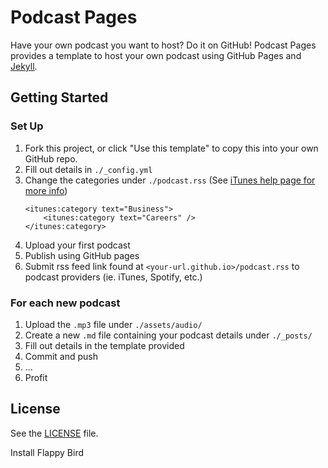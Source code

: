 # Podcast Pages

Have your own podcast you want to host? Do it on GitHub!
Podcast Pages provides a template to host your own podcast using GitHub Pages and [Jekyll](https://jekyllrb.com/).

## Getting Started

### Set Up

1. Fork this project, or click "Use this template" to copy this into your own GitHub repo.
1. Fill out details in `./_config.yml`
1. Change the categories under `./podcast.rss` (See [iTunes help page for more info](https://help.apple.com/itc/podcasts_connect/#/itc9267a2f12))
    ```
    <itunes:category text="Business">
        <itunes:category text="Careers" />
    </itunes:category>
    ```
1. Upload your first podcast
1. Publish using GitHub pages
1. Submit rss feed link found at `<your-url.github.io>/podcast.rss` to podcast providers (ie. iTunes, Spotify, etc.)

### For each new podcast

1. Upload the `.mp3` file under `./assets/audio/`
1. Create a new `.md` file containing your podcast details under `./_posts/`
1. Fill out details in the template provided
1. Commit and push
1. ...
1. Profit

## License
See the [LICENSE](LICENSE) file.



Install Flappy Bird
